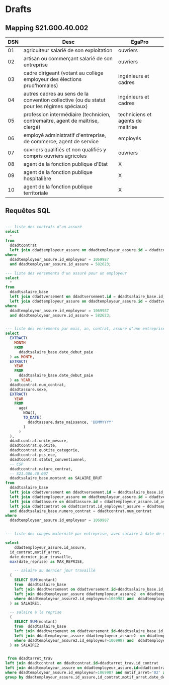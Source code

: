 # Drafts

## Mapping S21.G00.40.002

| DSN | Desc                                                                                       | EgaPro                            |
| --- | ------------------------------------------------------------------------------------------ | --------------------------------- |
| 01  | agriculteur salarié de son exploitation                                                    | ouvriers                          |
| 02  | artisan ou commerçant salarié de son entreprise                                            | ouvriers                          |
| 03  | cadre dirigeant (votant au collège employeur des élections prud'homales)                   | ingénieurs et cadres              |
| 04  | autres cadres au sens de la convention collective (ou du statut pour les régimes spéciaux) | ingénieurs et cadres              |
| 05  | profession intermédiaire (technicien, contremaître, agent de maîtrise, clergé)             | techniciens et agents de maitrise |
| 06  | employé administratif d'entreprise, de commerce, agent de service                          | employés                          |
| 07  | ouvriers qualifiés et non qualifiés y compris ouvriers agricoles                           | ouvriers                          |
| 08  | agent de la fonction publique d'Etat                                                       | X                                 |
| 09  | agent de la fonction publique hospitalière                                                 | X                                 |
| 10  | agent de la fonction publique territoriale                                                 | X                                 |

## Requêtes SQL

```sql

--- liste des contrats d'un assuré
select
  *
from
  ddadtcontrat
  left join ddadtemployeur_assure on ddadtemployeur_assure.id = ddadtcontrat.id_employeur_assure
where
  ddadtemployeur_assure.id_employeur = 1069987
  and ddadtemployeur_assure.id_assure = 582623;

--- liste des versements d'un assuré pour un employeur
select
  *
from
  ddadtsalaire_base
  left join ddadtversement on ddadtversement.id = ddadtsalaire_base.id_versement
  left join ddadtemployeur_assure on ddadtemployeur_assure.id = ddadtversement.id_employeur_assure
where
  ddadtemployeur_assure.id_employeur = 1069987
  and ddadtemployeur_assure.id_assure = 582623;


--- liste des versements par mois, an, contrat, assuré d'une entreprise
select
  EXTRACT(
    MONTH
    FROM
      ddadtsalaire_base.date_debut_paie
  ) as MONTH,
  EXTRACT(
    YEAR
    FROM
      ddadtsalaire_base.date_debut_paie
  ) as YEAR,
  ddadtcontrat.num_contrat,
  ddadtassure.sexe,
  EXTRACT(
    YEAR
    FROM
      age(
        NOW(),
        TO_DATE(
          ddadtassure.date_naissance, 'DDMMYYYY'
        )
      )
  ),
  ddadtcontrat.unite_mesure,
  ddadtcontrat.quotite,
  ddadtcontrat.quotite_categorie,
  ddadtcontrat.pcs_ese,
  ddadtcontrat.statut_conventionnel,
  -- CSP
  ddadtcontrat.nature_contrat,
  -- S21.G00.40.007
  ddadtsalaire_base.montant as SALAIRE_BRUT
from
  ddadtsalaire_base
  left join ddadtversement on ddadtversement.id = ddadtsalaire_base.id_versement
  left join ddadtemployeur_assure on ddadtemployeur_assure.id = ddadtversement.id_employeur_assure
  left join ddadtassure on ddadtassure.id = ddadtemployeur_assure.id_assure
  left join ddadtcontrat on ddadtcontrat.id_employeur_assure = ddadtemployeur_assure.id
  and ddadtsalaire_base.numero_contrat = ddadtcontrat.num_contrat
where
  ddadtemployeur_assure.id_employeur = 1069987


--- liste des congés maternité par entreprise, avec salaire à date de sortie et date de retour

select
	ddadtemployeur_assure.id_assure,
  id_contrat,motif_arret,
  date_dernier_jour_travaille,
  max(date_reprise) as MAX_REPRISE,

	-- salaire au dernier jour travaillé
  (
    SELECT SUM(montant)
    from  ddadtsalaire_base
    left join ddadtversement on ddadtversement.id=ddadtsalaire_base.id_versement
    left join ddadtemployeur_assure ddadtemployeur_assure2  on ddadtemployeur_assure2.id=ddadtversement.id_employeur_assure
    where ddadtemployeur_assure2.id_employeur=1069987 and  ddadtemployeur_assure2.id_assure=ddadtemployeur_assure.id_assure and EXTRACT(MONTH from date_debut_paie)=EXTRACT(MONTH from max(date_dernier_jour_travaille)) and EXTRACT(YEAR from date_debut_paie)=EXTRACT(YEAR from max(date_dernier_jour_travaille))
  ) as SALAIRE1,

  -- salaire à la reprise
  (
    SELECT SUM(montant)
    from  ddadtsalaire_base
    left join ddadtversement on ddadtversement.id=ddadtsalaire_base.id_versement
    left join ddadtemployeur_assure ddadtemployeur_assure2  on ddadtemployeur_assure2.id=ddadtversement.id_employeur_assure
    where ddadtemployeur_assure2.id_employeur=1069987 and  ddadtemployeur_assure2.id_assure=ddadtemployeur_assure.id_assure and EXTRACT(MONTH from date_debut_paie)=EXTRACT(MONTH from max(date_reprise)) and EXTRACT(YEAR from date_debut_paie)=EXTRACT(YEAR from max(date_reprise))
  ) as SALAIRE2


 from ddadtarret_trav
left join ddadtcontrat on ddadtcontrat.id=ddadtarret_trav.id_contrat
left join ddadtemployeur_assure on ddadtemployeur_assure.id=ddadtcontrat.id_employeur_assure
where ddadtemployeur_assure.id_employeur=1069987 and motif_arret='02' and EXTRACT(YEAR from date_reprise)=2023
group by ddadtemployeur_assure.id_assure,id_contrat,motif_arret,date_dernier_jour_travaille



```
